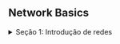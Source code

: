## Network Basics

<details>
<summary>Seção 1: Introdução de redes</summary><br><b>

 O que são redes de computadores?

- Trata de um conjunto de **dispositivos conectados entre si** com o o**bjetivo de compartilhar dados, recursos e informações**.

### Quando foi criado as redes de computadores ?

- As redes de computadores foram criadas no final da década de 1950 para uso militar e de defesa. Elas foram inicialmente usadas para transmitir dados por linhas telefônicas e tinham aplicações comerciais e científicas limitadas.

### É possivel se conectar a outro computador sem usar a internet ?

- Sim, é possível conectar-se a outro computador sem usar a internet. Existem várias maneiras de fazer isso, sendo eles:
    - **Rede Local (LAN)**
    - **Conexão Direta com Cabo Ethernet (Crossover)**
    - **Conexão Sem Fio (Wi-Fi Direct ou Ad-Hoc)**
    - **Bluetooth**

### Se podemos nos conectar com outros computadores sem usar a internet, o que é a internet e porque utilizamos ela ?

- A Internet não é de modo algum uma rede, mas sim um vasto conjunto de redes diferentes que    utilizam certos protocolos comuns e fornecem determinados serviços comuns. É um sistema pouco usual no sentido de não ter sido planejado nem ser controlado por ninguém.
    
    
    A internet proporciona uma plataforma unificada e de amplo alcance para comunicação, acesso a informações, serviços, entretenimento e muito mais, transformando a forma como vivemos e trabalhamos. A infraestrutura global e os serviços oferecidos pela internet a tornam uma ferramenta indispensável na era moderna.
    

### Sabendo disso, quais diferentes tipos de rede de internet nós possuimos ?

- **LAN (Local Area Network)**: Uma rede local, geralmente dentro de um único prédio ou campus, que conecta dispositivos próximos. A imagem abaixo representa uma rede LAN, em que vários dispositivos são conectados a um Switch e esse Switch é conectado a um Roteador. Na casa de vocês funciona da mesma maneira, porém, o moldem possui o roteador e o switch já embutidos, normalmente essa separação é feita em sistemas mais complexos como empresas.

![Untitled](https://prod-files-secure.s3.us-west-2.amazonaws.com/eae8b1f3-dad8-4cc7-bb8b-7d233c21a622/100a98c2-6306-4f4c-aceb-22ceebb1bd0d/Untitled.png)

- **MAN (Metropolitan Area Network)**: Uma rede que cobre uma área geográfica menor que uma WAN mas maior que uma LAN, como uma cidade.

![Untitled](https://prod-files-secure.s3.us-west-2.amazonaws.com/eae8b1f3-dad8-4cc7-bb8b-7d233c21a622/a3374e5d-c481-43b3-8727-e442b772796f/Untitled.png)

- **WAN (Wide Area Network)**: Uma rede ampla que cobre grandes distâncias, como entre cidades ou países, conectando várias LANs.

![Untitled](https://prod-files-secure.s3.us-west-2.amazonaws.com/eae8b1f3-dad8-4cc7-bb8b-7d233c21a622/574cca5e-07ee-4d86-9a68-f5b785866ac2/Untitled.png)

Detalhando um pouco mais é interessante saber que todo o planeta está conectado através de cabos que passam pelos oceanos ou pela terra, possibilitando assim mantermos conexões entre computadores. 

Existe um termo técnico chamado de **Backbone** é a espinha dorsal da internet — a coluna ou troncal de vários pontos de conexão. Como no corpo humano, um backbone conecta e sustenta os seus membros, aqui entendidos como servidores distantes.

Ou seja, você tem a internet da sua casa que está conectada a um backbone metropolitano que está conectada a um backbone global. Essas conexões com estes backbones possibilitam a criação de Lans, Mans e Wans.

A grosso modo rede de computadores se assemelha e muito ao nosso tráfego de veiculos, em que sempre **saimos de uma origem para um destino** utilizando um caminho que nos conecte:

- Rede Lan - ruas
- Rede Man - avenidas
- Rede Wan - estradas

Em resumo, redes de computadores e a internet, são formas de conexão que possibilitam a comunição entre uma **origem e um destino.** Normalmente uma conexão entre um computador e um servidor.

![Untitled](https://prod-files-secure.s3.us-west-2.amazonaws.com/eae8b1f3-dad8-4cc7-bb8b-7d233c21a622/c0a66584-35cb-4ecc-a836-6fb8d2da71e5/Untitled.png)

### Quais são os componentes de uma rede ?

- **Dispositivos**: Computadores, servidores, impressoras, etc.
- **Meios de Transmissão**: Cabos de cobre, fibra óptica, ou conexões sem fio (Wi-Fi).
- **Equipamentos de Rede**: Roteadores, switches, hubs, access points.
- **Protocolos**: Conjuntos de regras que governam a comunicação na rede (por exemplo, TCP/IP, UDP, HTTP, IMCP, etc).

Os equipamentos de rede e os protocolos, principalmente os protocolos de rede, são a base para todo o resto, entender como funcionam é um divisor de aguás. A respeito deste tema, seguiremos com explicações mais detalhadas no próximo capitulo. 

Dessa maneira com a popularização da internet, os primeiros dispositivos começaram a se conectar e compartilhar dados. Porém isso foi um problema, já que não havia uma padronização, ou seja, se uma empresa comprasse comprasse roteadores da cisco, os switches e demais dispositivos de rede também teriam que ser da cisco, gerando assim desafios significativos na comunicação entre diferentes sistemas de computadores.

Por conta disso, os protocolos de comunicação de redes de computadores foram criados para padronizar a maneira como os dispositivos se comunicam e compartilham dados, resolvendo problemas de incompatibilidade.

Os protocolos de redes são nada mais nada menos do que conjuntos de regras que possibilitam a comunicação entre dispositivos em uma redecomplete observability stack that allows you to monitor and analyze metrics, logs and traces. It allows you to query, visualize, alert on and understand your data no matter where it is stored. Create, explore, and share beautiful dashboards with your team and foster a data driven culture."
</b></details>
